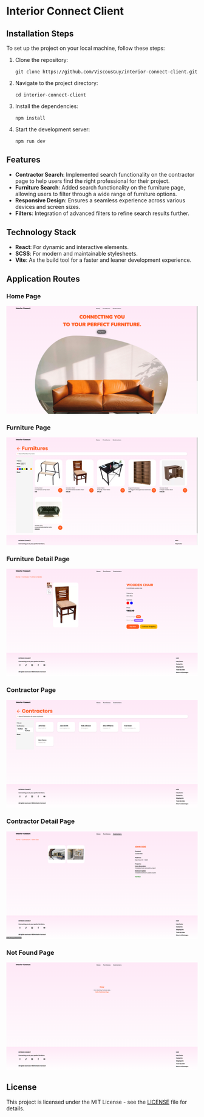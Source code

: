 # Interior Connect Client


## Installation Steps

To set up the project on your local machine, follow these steps:

1.  Clone the repository:
    
    ```
    git clone https://github.com/ViscousGuy/interior-connect-client.git
    
    ```
    
2.  Navigate to the project directory:
    
    ```
    cd interior-connect-client
    
    ```
    
3.  Install the dependencies:
    
    ```
    npm install
    
    ```
    
4.  Start the development server:
    
    ```
    npm run dev
    
    ```
    

## Features

-   **Contractor Search**: Implemented search functionality on the contractor page to help users find the right professional for their project.
-   **Furniture Search**: Added search functionality on the furniture page, allowing users to filter through a wide range of furniture options.
-   **Responsive Design**: Ensures a seamless experience across various devices and screen sizes.
-   **Filters**: Integration of advanced filters to refine search results further.

## Technology Stack

-   **React**: For dynamic and interactive elements.
-   **SCSS**: For modern and maintainable stylesheets.
-   **Vite**: As the build tool for a faster and leaner development experience.

## Application Routes

### Home Page
![Home Page](screenshots/home_page.png)

### Furniture Page
![Furniture Page](screenshots/furniture_page.png)

### Furniture Detail Page
![Furniture Detail](screenshots/furnituredetail_page.png)

### Contractor Page
![Contractor Page](screenshots/contractor_page.png)

### Contractor Detail Page
![Contractor Detail](screenshots/contractordetail_page.png)


### Not Found Page
![Not Found Page](screenshots/notfound_page.png)




## License

This project is licensed under the MIT License - see the [LICENSE](https://github.com/ViscousGuy/interior-connect-client/blob/main/LICENSE) file for details.